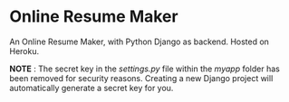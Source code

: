 # Online Resume Maker  
An Online Resume Maker, with Python Django as backend. Hosted on Heroku.  
  
**NOTE** : The secret key in the *settings.py* file within the *myapp* folder has been removed for security reasons. Creating a new Django project will automatically generate a secret key for you.
